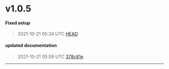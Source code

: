 # v1.0.5
#### Fixed setup
> 2021-10-21 05:24 UTC [HEAD](https://github.com/shollingsworth/pyquanda/commit/HEAD)

#### updated documentation
> 2021-10-21 05:09 UTC [378c81e](https://github.com/shollingsworth/pyquanda/commit/378c81e3a8fbb815a3f5674016c484fe5fb06665)

---